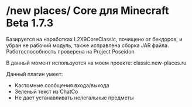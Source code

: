 # /new places/ Core для Minecraft Beta 1.7.3

Базируетcя на наработках L2X9CoreClassic, почищено от бекдоров, и убран не рабочий модуль, также исправлена сборка JAR файла.
Работоспособность проверена на Project Poseidon

В данный момент используется на моем проекте: classic.new-places.ru

Данный плагин умеет:
- Кастомные сообщения входа/выхода
- Зеленый текст из ChatCo
- Не дает устанавливать нелегальные предметы
